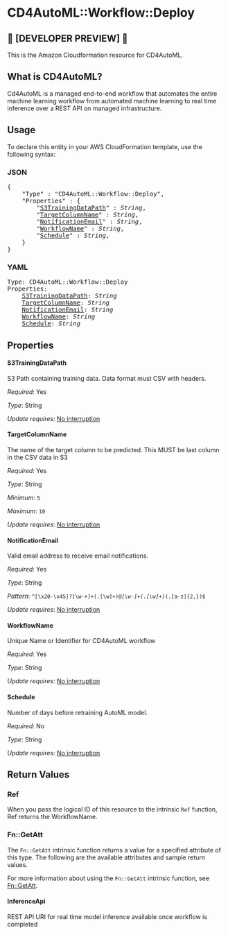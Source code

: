 # CD4AutoML::Workflow::Deploy

:construction: [DEVELOPER PREVIEW] :construction:
---

This is the Amazon Cloudformation resource for CD4AutoML.

## What is CD4AutoML?

Cd4AutoML is a managed end-to-end workflow that automates the entire machine learning workflow from automated
machine learning to real time inference over a REST API on managed infrastructure.

## Usage

To declare this entity in your AWS CloudFormation template, use the following syntax:

### JSON

<pre>
{
    "Type" : "CD4AutoML::Workflow::Deploy",
    "Properties" : {
        "<a href="#s3trainingdatapath" title="S3TrainingDataPath">S3TrainingDataPath</a>" : <i>String</i>,
        "<a href="#targetcolumnname" title="TargetColumnName">TargetColumnName</a>" : <i>String</i>,
        "<a href="#notificationemail" title="NotificationEmail">NotificationEmail</a>" : <i>String</i>,
        "<a href="#workflowname" title="WorkflowName">WorkflowName</a>" : <i>String</i>,
        "<a href="#schedule" title="Schedule">Schedule</a>" : <i>String</i>,
    }
}
</pre>

### YAML

<pre>
Type: CD4AutoML::Workflow::Deploy
Properties:
    <a href="#s3trainingdatapath" title="S3TrainingDataPath">S3TrainingDataPath</a>: <i>String</i>
    <a href="#targetcolumnname" title="TargetColumnName">TargetColumnName</a>: <i>String</i>
    <a href="#notificationemail" title="NotificationEmail">NotificationEmail</a>: <i>String</i>
    <a href="#workflowname" title="WorkflowName">WorkflowName</a>: <i>String</i>
    <a href="#schedule" title="Schedule">Schedule</a>: <i>String</i>
</pre>

## Properties

#### S3TrainingDataPath

S3 Path containing training data. Data format must CSV with headers.

_Required_: Yes

_Type_: String

_Update requires_: [No interruption](https://docs.aws.amazon.com/AWSCloudFormation/latest/UserGuide/using-cfn-updating-stacks-update-behaviors.html#update-no-interrupt)

#### TargetColumnName

The name of the target column to be predicted. This MUST be last column in the CSV data in S3

_Required_: Yes

_Type_: String

_Minimum_: <code>5</code>

_Maximum_: <code>10</code>

_Update requires_: [No interruption](https://docs.aws.amazon.com/AWSCloudFormation/latest/UserGuide/using-cfn-updating-stacks-update-behaviors.html#update-no-interrupt)

#### NotificationEmail

Valid email address to receive email notifications.

_Required_: Yes

_Type_: String

_Pattern_: <code>^[\x20-\x45]?[\w-\+]+(\.[\w]+)*@[\w-]+(\.[\w]+)*(\.[a-z]{2,})$</code>

_Update requires_: [No interruption](https://docs.aws.amazon.com/AWSCloudFormation/latest/UserGuide/using-cfn-updating-stacks-update-behaviors.html#update-no-interrupt)

#### WorkflowName

Unique Name or Identifier for CD4AutoML workflow

_Required_: Yes

_Type_: String

_Update requires_: [No interruption](https://docs.aws.amazon.com/AWSCloudFormation/latest/UserGuide/using-cfn-updating-stacks-update-behaviors.html#update-no-interrupt)

#### Schedule

Number of days before retraining AutoML model.

_Required_: No

_Type_: String

_Update requires_: [No interruption](https://docs.aws.amazon.com/AWSCloudFormation/latest/UserGuide/using-cfn-updating-stacks-update-behaviors.html#update-no-interrupt)

## Return Values

### Ref

When you pass the logical ID of this resource to the intrinsic `Ref` function, Ref returns the WorkflowName.

### Fn::GetAtt

The `Fn::GetAtt` intrinsic function returns a value for a specified attribute of this type. The following are the available attributes and sample return values.

For more information about using the `Fn::GetAtt` intrinsic function, see [Fn::GetAtt](https://docs.aws.amazon.com/AWSCloudFormation/latest/UserGuide/intrinsic-function-reference-getatt.html).

#### InferenceApi

REST API URI for real time model inference available once workflow is completed

